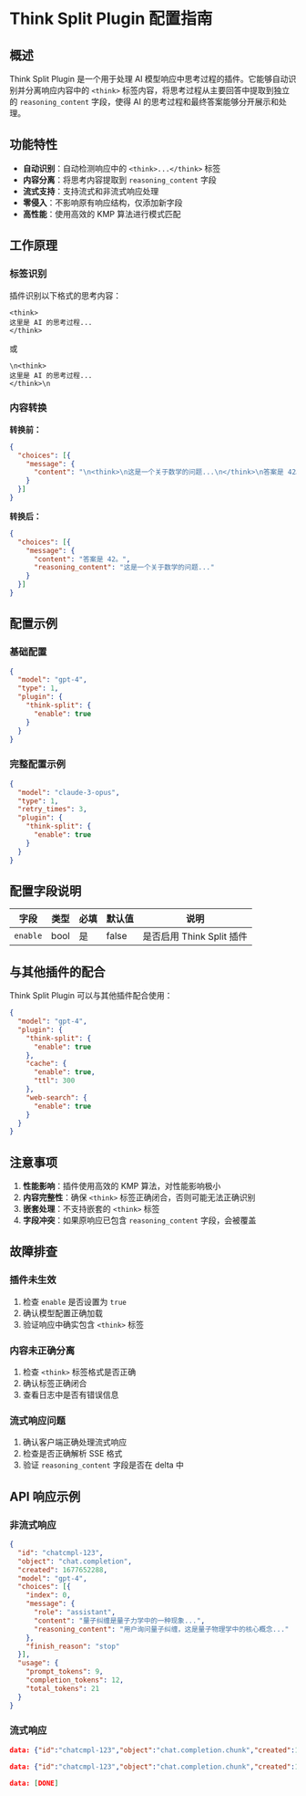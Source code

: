 # Think Split Plugin 配置指南

## 概述

Think Split Plugin 是一个用于处理 AI 模型响应中思考过程的插件。它能够自动识别并分离响应内容中的 `<think>` 标签内容，将思考过程从主要回答中提取到独立的 `reasoning_content` 字段，使得 AI 的思考过程和最终答案能够分开展示和处理。

## 功能特性

- **自动识别**：自动检测响应中的 `<think>...</think>` 标签
- **内容分离**：将思考内容提取到 `reasoning_content` 字段
- **流式支持**：支持流式和非流式响应处理
- **零侵入**：不影响原有响应结构，仅添加新字段
- **高性能**：使用高效的 KMP 算法进行模式匹配

## 工作原理

### 标签识别

插件识别以下格式的思考内容：

```
<think>
这里是 AI 的思考过程...
</think>
```

或

```
\n<think>
这里是 AI 的思考过程...
</think>\n
```

### 内容转换

**转换前：**

```json
{
  "choices": [{
    "message": {
      "content": "\n<think>\n这是一个关于数学的问题...\n</think>\n答案是 42。"
    }
  }]
}
```

**转换后：**

```json
{
  "choices": [{
    "message": {
      "content": "答案是 42。",
      "reasoning_content": "这是一个关于数学的问题..."
    }
  }]
}
```

## 配置示例

### 基础配置

```json
{
  "model": "gpt-4",
  "type": 1,
  "plugin": {
    "think-split": {
      "enable": true
    }
  }
}
```

### 完整配置示例

```json
{
  "model": "claude-3-opus",
  "type": 1,
  "retry_times": 3,
  "plugin": {
    "think-split": {
      "enable": true
    }
  }
}
```

## 配置字段说明

| 字段 | 类型 | 必填 | 默认值 | 说明 |
|------|------|------|--------|------|
| `enable` | bool | 是 | false | 是否启用 Think Split 插件 |

## 与其他插件的配合

Think Split Plugin 可以与其他插件配合使用：

```json
{
  "model": "gpt-4",
  "plugin": {
    "think-split": {
      "enable": true
    },
    "cache": {
      "enable": true,
      "ttl": 300
    },
    "web-search": {
      "enable": true
    }
  }
}
```

## 注意事项

1. **性能影响**：插件使用高效的 KMP 算法，对性能影响极小
2. **内容完整性**：确保 `<think>` 标签正确闭合，否则可能无法正确识别
3. **嵌套处理**：不支持嵌套的 `<think>` 标签
4. **字段冲突**：如果原响应已包含 `reasoning_content` 字段，会被覆盖

## 故障排查

### 插件未生效

1. 检查 `enable` 是否设置为 `true`
2. 确认模型配置正确加载
3. 验证响应中确实包含 `<think>` 标签

### 内容未正确分离

1. 检查 `<think>` 标签格式是否正确
2. 确认标签正确闭合
3. 查看日志中是否有错误信息

### 流式响应问题

1. 确认客户端正确处理流式响应
2. 检查是否正确解析 SSE 格式
3. 验证 `reasoning_content` 字段是否在 delta 中

## API 响应示例

### 非流式响应

```json
{
  "id": "chatcmpl-123",
  "object": "chat.completion",
  "created": 1677652288,
  "model": "gpt-4",
  "choices": [{
    "index": 0,
    "message": {
      "role": "assistant",
      "content": "量子纠缠是量子力学中的一种现象...",
      "reasoning_content": "用户询问量子纠缠，这是量子物理学中的核心概念..."
    },
    "finish_reason": "stop"
  }],
  "usage": {
    "prompt_tokens": 9,
    "completion_tokens": 12,
    "total_tokens": 21
  }
}
```

### 流式响应

```json
data: {"id":"chatcmpl-123","object":"chat.completion.chunk","created":1677652288,"model":"gpt-4","choices":[{"index":0,"delta":{"reasoning_content":"开始思考问题..."},"finish_reason":null}]}

data: {"id":"chatcmpl-123","object":"chat.completion.chunk","created":1677652288,"model":"gpt-4","choices":[{"index":0,"delta":{"content":"量子纠缠是"},"finish_reason":null}]}

data: [DONE]
```
